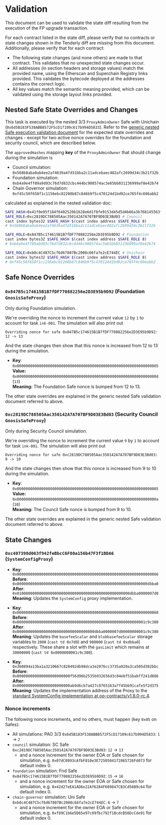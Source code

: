# Validation

This document can be used to validate the state diff resulting from the execution of the FP upgrade transaction.

For each contract listed in the state diff, please verify that no contracts or state changes shown in the Tenderly diff are missing from this document. Additionally, please verify that for each contract:

- The following state changes (and none others) are made to that contract. This validates that no unexpected state changes occur.
- All addresses (in section headers and storage values) match the provided name, using the Etherscan and Superchain Registry links provided. This validates the bytecode deployed at the addresses contains the correct logic.
- All key values match the semantic meaning provided, which can be validated using the storage layout links provided.

## Nested Safe State Overrides and Changes

This task is executed by the nested 3/3 `ProxyAdminOwner` Safe with Unichain (`0x6d5B183F538ABB8572F5cD17109c617b994D5833`).
Refer to the [generic nested Safe execution validation document](../../../NESTED-VALIDATION.md)
for the expected state overrides and changes - except for two active nonce overrides for the foundation and security council, which are described below.

The `approvedHashes` mapping **key** of the `ProxyAdminOwner` that should change during the simulation is
- Council simulation: `0x568b8aba0ab4ee2af4639a4fd31bba2c11adcebaec482afc2699d34c3b21f32b`
- Foundation simulation: `0xb4a9e4ff89a9d93c76d7d832cbc444bc908574ac3e65bb031236999af8e42b74`
- Chain Governor simulation: `0xf45c50f658f1c1156ebc02208b87c846b9f5c470124d1bd92ce765f4c696abb2`

calculated as explained in the nested validation doc:
```sh
SAFE_HASH=0x41f0e95f184f6402520b1628e6d1f8fe9153d45d5d4b66a3b768145563f90027 # "Nested hash:"
SAFE_ROLE=0xc2819DC788505Aac350142A7A707BF9D03E3Bd03 # Council
cast index bytes32 $SAFE_HASH $(cast index address $SAFE_ROLE 8)
# 0x568b8aba0ab4ee2af4639a4fd31bba2c11adcebaec482afc2699d34c3b21f32b

SAFE_ROLE=0x847B5c174615B1B7fDF770882256e2D3E95b9D92 # Foundation
cast index bytes32 $SAFE_HASH $(cast index address $SAFE_ROLE 8)
# 0xb4a9e4ff89a9d93c76d7d832cbc444bc908574ac3e65bb031236999af8e42b74

SAFE_ROLE=0xb0c4C487C5cf6d67807Bc2008c66fa7e2cE744EC # Unichain
cast index bytes32 $SAFE_HASH $(cast index address $SAFE_ROLE 8)
# 0xf45c50f658f1c1156ebc02208b87c846b9f5c470124d1bd92ce765f4c696abb2
```

## Safe Nonce Overrides

### `0x847B5c174615B1B7fDF770882256e2D3E95b9D92` (Foundation `GnosisSafeProxy`)

Only during Foundation simulation.

We're overriding the nonce to increment the current value `12` by `1` to account for task `ink-001`.
The simulation will also print out

```
Overriding nonce for safe 0x847B5c174615B1B7fDF770882256e2D3E95b9D92: 12 -> 13
```
And the state changes then show that this nonce is increased from 12 to 13 during the simulation.

- **Key**: `0x0000000000000000000000000000000000000000000000000000000000000005`<br/>
  **Value:** `0x000000000000000000000000000000000000000000000000000000000000000d` (`13`)<br/>
  **Meaning:** The Foundation Safe nonce is bumped from 12 to 13.

The other state overrides are explained in the generic nested Safe validation document referred to
above.

### `0xc2819DC788505Aac350142A7A707BF9D03E3Bd03` (Security Council `GnosisSafeProxy`)

Only during Security Council simulation.

We're overriding the nonce to increment the current value `9` by `1` to account for task `ink-001`.
The simulation will also print out
```
Overriding nonce for safe 0xc2819DC788505Aac350142A7A707BF9D03E3Bd03: 9 -> 10
```
And the state changes then show that this nonce is increased from 9 to 10 during the simulation.

- **Key**: `0x0000000000000000000000000000000000000000000000000000000000000005`<br/>
  **Value:** `0x000000000000000000000000000000000000000000000000000000000000000a` (`10`)<br/>
  **Meaning:** The Council Safe nonce is bumped from 9 to 10.

The other state overrides are explained in the generic nested Safe validation document referred to
above.

## State Changes

### `0xc407398d063f942feBbcC6F80a156b47F3f1BDA6` (`SystemConfigProxy`)

- **Key**: `0x0000000000000000000000000000000000000000000000000000000000000066`
  **Before**: `0x00000000000000000000000000000000000000000000000000000000000dbba0`
  **After**: `0x010000000000000000000000000000000000000000000000000dbba0000007d0`
  **Meaning**: Updates the `SystemConfig` proxy implementation.


- **Key**: `0x0000000000000000000000000000000000000000000000000000000000000068`
  **Before**: `0x0000000000000000000000000000000000000000000000000000000001c9c380`
  **After**: `0x00000000000000000000000000000000000dbba0000007d00000000001c9c380`
  **Meaning**: Updates the `basefeeScalar` and `blobbasefeeScalar` storage variables to `2000` (`cast td 0x7d0`) and `900000` (`cast td 0xdbba0`) respectively. These share a slot with the `gasLimit` which remains at `30000000` (`cast td 0x0000000001c9c380`).

- **Key**: `0x360894a13ba1a3210667c828492db98dca3e2076cc3735a920a3ca505d382bbc`
  **Before**: `0x000000000000000000000000f56d96b2535b932656d3c04ebf51babff241d886`
  **After**: `0x000000000000000000000000ab9d6cb7a427c0765163a7f45bb91cafe5f2d375`
  **Meaning**: Updates the implementation address of the Proxy to the [standard SystemConfig implementation at op-contracts/v1.8.0-rc.4](https://github.com/ethereum-optimism/superchain-registry/blob/e2d3490729b20a649281899c2c286e6e12db57f3/validation/standard/standard-versions-mainnet.toml#L9).



### Nonce increments

The following nonce increments, and no others, must happen (key `0x05` on Safes):
- All simulations: PAO 3/3 `0x6d5B183F538ABB8572F5cD17109c617b994D5833`: `1` -> `2`
- `council` simulation: SC Safe `0xc2819DC788505Aac350142A7A707BF9D03E3Bd03`: `12` -> `13`
  - and a nonce increment for the owner EOA or Safe chosen for simulation, e.g. `0x07dC0893cAfbF810e3E72505041f2865726Fd073` for default index 0.
- `foundation` simulation: Fnd Safe `0x847B5c174615B1B7fDF770882256e2D3E95b9D92`: `15` -> `16`
  - and a nonce increment for the owner EOA or Safe chosen for simulation, e.g. `0x42d27eEA1AD6e22Af6284F609847CB3Cd56B9c64` for default index 0.
- `chain-governor` simulation: Uni Safe `0xb0c4C487C5cf6d67807Bc2008c66fa7e2cE744EC`: `6` -> `7`
  - and a nonce increment for the owner EOA or Safe chosen for simulation, e.g. `0xf89C1b6e5D65e97c69fbc792f1BcdcB56DcCde91` for default index 0.
